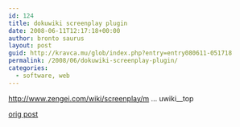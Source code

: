 ```yaml
---
id: 124
title: dokuwiki screenplay plugin
date: 2008-06-11T12:17:18+00:00
author: bronto saurus
layout: post
guid: http://kravca.mu/glob/index.php?entry=entry080611-051718
permalink: /2008/06/dokuwiki-screenplay-plugin/
categories:
  - software, web
---
```

<a href="http://www.zengei.com/wiki/screenplay/main#dokuwiki__top" target="_blank" >http://www.zengei.com/wiki/screenplay/m &#8230; uwiki__top</a>

[orig post](/index.php?entry=entry070611-033541)